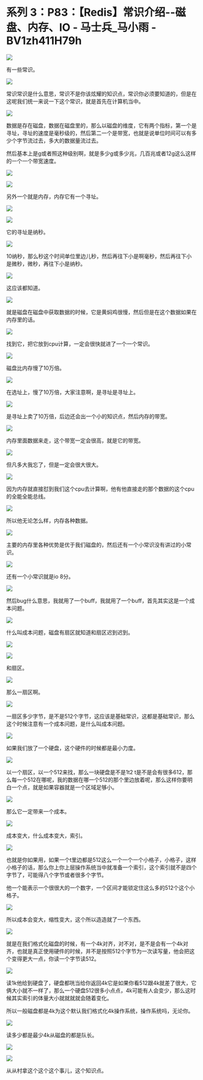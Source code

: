 # 系列 3：P83：【Redis】常识介绍--磁盘、内存、IO - 马士兵_马小雨 - BV1zh411H79h

![](img/187d07f6444d0b788e8ae8ba46932d0f_0.png)

有一些常识。

![](img/187d07f6444d0b788e8ae8ba46932d0f_2.png)

常识常识是什么意思，常识不是你该炫耀的知识点，常识你必须要知道的，但是在这呢我们统一来说一下这个常识，就是首先在计算机当中。



![](img/187d07f6444d0b788e8ae8ba46932d0f_4.png)

数据是存在磁盘，数据在磁盘里的，那么以磁盘的维度，它有两个指标，第一个是寻址，寻址的速度是毫秒级的，然后第二一个是带宽，也就是说单位时间可以有多少个字节流过去，多大的数据量流过去。

然后基本上是g或者照这种级别啊，就是多少g或多少兆，几百兆或者12g这么这样的一个一个带宽速度。

![](img/187d07f6444d0b788e8ae8ba46932d0f_6.png)

![](img/187d07f6444d0b788e8ae8ba46932d0f_7.png)

另外一个就是内存，内存它有一个寻址。

![](img/187d07f6444d0b788e8ae8ba46932d0f_9.png)

![](img/187d07f6444d0b788e8ae8ba46932d0f_10.png)

它的寻址是纳秒。

![](img/187d07f6444d0b788e8ae8ba46932d0f_12.png)

10纳秒，那么秒这个时间单位里边儿秒，然后再往下小是啊毫秒，然后再往下小是微秒，微秒，再往下小是纳秒。



![](img/187d07f6444d0b788e8ae8ba46932d0f_14.png)

这应该都知道。

![](img/187d07f6444d0b788e8ae8ba46932d0f_16.png)

就是磁盘在磁盘中获取数据的时候，它是黄焖鸡很慢，然后但是在这个数据如果在内存里的话。

![](img/187d07f6444d0b788e8ae8ba46932d0f_18.png)

找到它，把它放到cpu计算，一定会很快就进了一个一个常识。

![](img/187d07f6444d0b788e8ae8ba46932d0f_20.png)

磁盘比内存慢了10万倍。

![](img/187d07f6444d0b788e8ae8ba46932d0f_22.png)

在选址上，慢了10万倍，大家注意啊，是寻址是寻址上。

![](img/187d07f6444d0b788e8ae8ba46932d0f_24.png)

是寻址上卖了10万倍，后边还会出一个小的知识点，然后内存的带宽。

![](img/187d07f6444d0b788e8ae8ba46932d0f_26.png)

内存里面数据来走，这个带宽一定会很高，就是它的带宽。

![](img/187d07f6444d0b788e8ae8ba46932d0f_28.png)

但凡多大我忘了，但是一定会很大很大。

![](img/187d07f6444d0b788e8ae8ba46932d0f_30.png)

因为内存就直接怼到我们这个cpu去计算啊，他有他直接走的那个数据的这个cpu的全能全能总线。

![](img/187d07f6444d0b788e8ae8ba46932d0f_32.png)

所以他无论怎么样，内存各种数据。

![](img/187d07f6444d0b788e8ae8ba46932d0f_34.png)

主要的内存里各种优势是优于我们磁盘的，然后还有一个小常识没有讲过的小常识。

![](img/187d07f6444d0b788e8ae8ba46932d0f_36.png)

还有一个小常识就是io 8分。

![](img/187d07f6444d0b788e8ae8ba46932d0f_38.png)

然后bug什么意思，我就用了一个buff，我就用了一个buff，首先其实这是一个成本问题。

![](img/187d07f6444d0b788e8ae8ba46932d0f_40.png)

什么叫成本问题，磁盘有扇区就知道和扇区迟到迟到。

![](img/187d07f6444d0b788e8ae8ba46932d0f_42.png)

![](img/187d07f6444d0b788e8ae8ba46932d0f_43.png)

和扇区。

![](img/187d07f6444d0b788e8ae8ba46932d0f_45.png)

那么一扇区啊。

![](img/187d07f6444d0b788e8ae8ba46932d0f_47.png)

一扇区多少字节，是不是512个字节，这应该是基础常识，这都是基础常识，那么这个时候注意有一个成本问题，是什么叫成本问题。



![](img/187d07f6444d0b788e8ae8ba46932d0f_49.png)

如果我们放了一个硬盘，这个硬件的时候都是最小力度。

![](img/187d07f6444d0b788e8ae8ba46932d0f_51.png)

以一个扇区，以一个512来找，那么一块硬盘是不是1t2 t是不是会有很多612，那么每一个512在哪呢，我的数据在哪一个512的那个里边放着呢，那么这样你要明白一个点，就是如果容器就是一个区域足够小。



![](img/187d07f6444d0b788e8ae8ba46932d0f_53.png)

那么它一定带来一个成本。

![](img/187d07f6444d0b788e8ae8ba46932d0f_55.png)

成本变大，什么成本变大，索引。

![](img/187d07f6444d0b788e8ae8ba46932d0f_57.png)

也就是你如果用，如果一个t里边都是512这么一个一个一个小格子，小格子，这样小格子的话，那么你上你上层操作系统当中就准备一个索引，这个索引就不是四个字节了，可能得八个字节或者很多个字节。

他一个能表示一个很很大的一个数字，一个区间才能锁定住这么多的512个这个小格子。

![](img/187d07f6444d0b788e8ae8ba46932d0f_59.png)

所以成本会变大，缩性变大，这个所以造造就了一个东西。

![](img/187d07f6444d0b788e8ae8ba46932d0f_61.png)

就是在我们格式化磁盘的时候，有一个4k对齐，对不对，是不是会有一个4k对齐，也就是真正使用硬件的时候，并不是按照512个字节为一次读写量，他会把这个变得更大一点，你读一个字节读512。



![](img/187d07f6444d0b788e8ae8ba46932d0f_63.png)

读1k他给到硬盘了，硬盘都咣当给你返回4k它是如果你看512跟4k就差了很大，它俩大小就不一样了，那么一个硬盘512很多小点点，4k可能有人会变少，那么这时候其实索引的体量大小就就就就会随着变化。

所以一般磁盘都是4k为这个默认我们格式化4k操作系统，操作系统吗，无论你。

![](img/187d07f6444d0b788e8ae8ba46932d0f_65.png)

读多少都是最少4k从磁盘的都是队长。

![](img/187d07f6444d0b788e8ae8ba46932d0f_67.png)

![](img/187d07f6444d0b788e8ae8ba46932d0f_68.png)

从从村拿这个这个这个事儿，这个知识点。